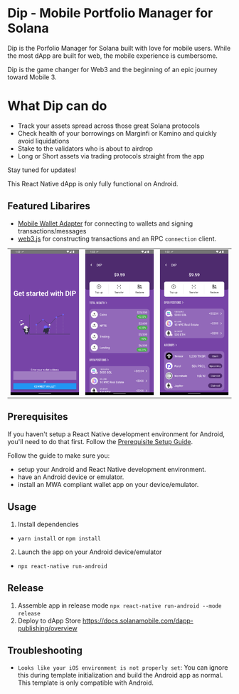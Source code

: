 # Dip - Mobile Portfolio Manager for Solana

Dip is the Porfolio Manager for Solana built with love for mobile users.
While the most dApp are built for web, the mobile experience is cumbersome.

Dip is the game changer for Web3 and the beginning of an epic journey toward Mobile 3.

# What Dip can do
- Track your assets spread across those great Solana protocols
- Check health of your borrowings on Marginfi or Kamino and quickly avoid liquidations
- Stake to the validators who is about to airdrop
- Long or Short assets via trading protocols straight from the app

Stay tuned for updates!

This React Native dApp is only fully functional on Android.

## Featured Libarires
- [Mobile Wallet Adapter](https://github.com/solana-mobile/mobile-wallet-adapter/tree/main/js/packages/mobile-wallet-adapter-protocol) for connecting to wallets and signing transactions/messages
- [web3.js](https://solana-labs.github.io/solana-web3.js/) for constructing transactions and an RPC `connection` client.

<table>
  <tr>
    <td align="center">
      <img src="assets/dip_demo0.png" alt="Scaffold dApp Screenshot 1" width=300 />
    </td>
    <td align="center">
      <img src="assets/dip_demo1.png" alt="Scaffold dApp Screenshot 3" width=300 />
    </td>
    <td align="center">
      <img src="assets/dip_demo2.png" alt="Scaffold dApp Screenshot 2" width=300 />
    </td>
  </tr>
</table>

## Prerequisites

If you haven't setup a React Native development environment for Android, you'll need to do that first. Follow the [Prerequisite Setup Guide](https://docs.solanamobile.com/getting-started/development-setup).

Follow the guide to make sure you:
- setup your Android and React Native development environment.
- have an Android device or emulator.
- install an MWA compliant wallet app on your device/emulator.
   
## Usage
1. Install dependencies
- `yarn install` or `npm install`
2. Launch the app on your Android device/emulator
- `npx react-native run-android`

## Release
1. Assemble app in release mode
`npx react-native run-android --mode release`
2. Deploy to dApp Store
https://docs.solanamobile.com/dapp-publishing/overview

## Troubleshooting

- `Looks like your iOS environment is not properly set`: You can ignore this during template initialization and build the Android app as normal. This template is only compatible with Android.



